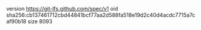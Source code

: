 version https://git-lfs.github.com/spec/v1
oid sha256:cb137461712cbd44841bcf77aa2d588fa518e19d2c40d4acdc7715a7caf90b18
size 8093
